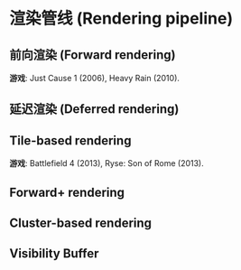 # 渲染管线 (Rendering pipeline)

## 前向渲染 (Forward rendering)

**游戏**: Just Cause 1 (2006), Heavy Rain (2010).  

## 延迟渲染 (Deferred rendering)

## Tile-based rendering

**游戏**: Battlefield 4 (2013), Ryse: Son of Rome (2013).  

## Forward+ rendering

## Cluster-based rendering

## Visibility Buffer
